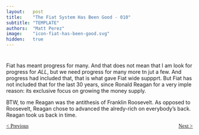 ```yaml
---
layout:   post
title:    "The Fiat System Has Been Good - 010"
subtitle: "TEMPLATE"
authors:  "Matt Perez"
image:    "icon-fiat-has-been-good.svg"
hidden:   true
---
```


<div style="display:none; ">
 <p>Time for an alternative.</p>
</div>

<h1></h1>
 <p>Fiat has meant progress for many. And that does not mean that I am look for progress for <em>ALL</em>, but we need progress for many more tn jut a few. And progress had included that, that is what gave Fiat wide suppprt. But Fiat has not included that for the last 30 years, since Ronald Reagan for a very imple reason: its exclusive focus on growing the money supply.</p>
 <p>BTW, to me Reagan was the antithesis of Franklin Roosevelt. As opposed to Roosevelt, Reagan chose to advanced the alredy-rich on everybody&rsquo;s back. Reagan took us back in time.</p>
 <p></p>

<div style="margin-bottom:1in; font-family: American Typewriter, serif; ">
 <span style="float:left; ">
  <a href="https://radicalcompanies.com/2024/12/12/009-the-fiat-system-has-been-good">&lt; Previous</a>
 </span>
 <span style="float:right; ">
  <a href="https://radicalcompanies.com/2024/12/14/011-the-fiat-system-has-been-good">Next &gt;</a>
 </span>
</div>